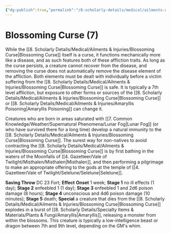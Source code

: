 ```yaml
---
{"dg-publish":true,"permalink":"/8-scholarly-details/medical/ailments-and-injuries/blossoming-curse/","noteIcon":""}
---
```


# Blossoming Curse (7)

While the [[8. Scholarly Details/Medical/Ailments & Injuries/Blossoming Curse\|Blossoming Curse]] itself is a curse, it functions mechanically more like a disease, and as such features both of these affliction traits. As long as the curse persists, a creature cannot recover from the disease, and removing the curse does not automatically remove the disease element of the affliction. Both elements must be dealt with individually before a victim suffering from the [[8. Scholarly Details/Medical/Ailments & Injuries/Blossoming Curse\|Blossoming Curse]] is safe. It is typically a 7th level affliction, but exposure to other forms or sources of the [[8. Scholarly Details/Medical/Ailments & Injuries/Blossoming Curse\|Blossoming Curse]] or [[8. Scholarly Details/Medical/Ailments & Injuries/Amaryllis Poisoning\|Amaryllis Poisoning]] can change it. 

Creatures who are born in areas saturated with [[7. Common Knowledge/Weather/Supernatural Phenomena/Lunar Fog\|Lunar Fog]] (or who have survived there for a long time) develop a natural immunity to the [[8. Scholarly Details/Medical/Ailments & Injuries/Blossoming Curse\|Blossoming Curse]]. The surest way for non-natives to avoid contracting the [[8. Scholarly Details/Medical/Ailments & Injuries/Blossoming Curse\|Blossoming Curse]] is by first bathing in the waters of the Moonfalls of [[4. Gazetteer/Vale of Twilight/Misthalen/Misthalen\|Misthalen]], and then performing a pilgrimage to make an appropriate offering to the gods at the temple of [[4. Gazetteer/Vale of Twilight/Selelune/Selelune\|Selelune]].  

**Saving Throw** DC 23 Fort; **Effect** **Onset** 1 week; **Stage 1** no ill effects (1 day); **Stage 2** enfeebled 1 (1 day); **Stage 3** enfeebled 1 and 2d6 poison damage (8 hours); **Stage 4** unconscious and 4d6 poison damage (10 minutes); **Stage 5** death; **Special** a creature that dies from the [[8. Scholarly Details/Medical/Ailments & Injuries/Blossoming Curse\|Blossoming Curse]] explodes in a burst of [[8. Scholarly Details/Specialty Items & Materials/Plants & Fungi/Amaryllis\|Amaryllis]], releasing a monster from within the blossoms. This creature is typically a low-intelligence beast or dragon between 7th and 9th level, depending on the GM's whim.